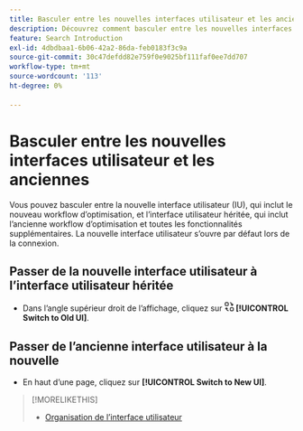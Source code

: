 ```yaml
---
title: Basculer entre les nouvelles interfaces utilisateur et les anciennes
description: Découvrez comment basculer entre les nouvelles interfaces utilisateur et les anciennes.
feature: Search Introduction
exl-id: 4dbdbaa1-6b06-42a2-86da-feb0183f3c9a
source-git-commit: 30c47defdd82e759f0e9025bf111faf0ee7dd707
workflow-type: tm+mt
source-wordcount: '113'
ht-degree: 0%

---
```


# Basculer entre les nouvelles interfaces utilisateur et les anciennes

Vous pouvez basculer entre la nouvelle interface utilisateur (IU), qui inclut le <!-- default optimization workflow --> nouveau workflow d’optimisation, et l’interface utilisateur héritée, qui inclut l’ancienne workflow d’optimisation et toutes les fonctionnalités supplémentaires. La nouvelle interface utilisateur s’ouvre par défaut lors de la connexion.

## Passer de la nouvelle interface utilisateur à l’interface utilisateur héritée

* Dans l’angle supérieur droit de l’affichage, cliquez sur ![Basculer vers l’ancienne IU](/help/search-social-commerce/assets/switch-to-old-ui.png "Basculer vers l’ancienne IU") **[!UICONTROL Switch to Old UI]**.

## Passer de l’ancienne interface utilisateur à la nouvelle

* En haut d’une page, cliquez sur **[!UICONTROL Switch to New UI]**.

>[!MORELIKETHIS]
>
>* [Organisation de l’interface utilisateur](user-interface.md)
